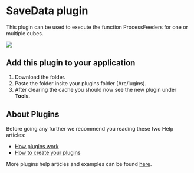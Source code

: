 # SaveData plugin
This plugin can be used to execute the function ProcessFeeders for one or multiple cubes.

<img src="https://s3-ap-southeast-2.amazonaws.com/downloads.cubewise.com/web_assets/arc-plugins/ProcessFeeders.png" />

## Add this plugin to your application
1. Download the folder.
2. Paste the folder insite your plugins folder (Arc/lugins).
3. After clearing the cache you should now see the new plugin under **Tools**.

## About Plugins
Before going any further we recommend you reading these two Help articles:
* [How plugins work](https://code.cubewise.com/arc-docs/how-plugins-work)
* [How to create your plugins](https://code.cubewise.com/arc-docs/how-to-create-your-plugins)

More plugins help articles and examples can be found [here](https://code.cubewise.com/arc-plugins).
